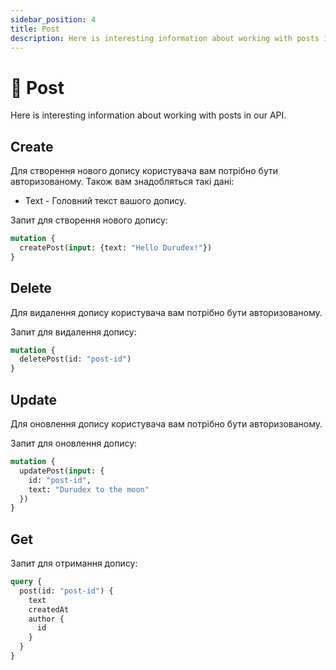 ```yaml
---
sidebar_position: 4
title: Post
description: Here is interesting information about working with posts in our API.
---
```


# 📄 Post

Here is interesting information about working with posts in our API.

## Create

Для створення нового допису користувача вам потрібно бути авторизованому. Також вам знадобляться такі дані:

+ Text - Головний текст вашого допису.

Запит для створення нового допису:

```graphql
mutation {
  createPost(input: {text: "Hello Durudex!"})
}
```

## Delete

Для видалення допису користувача вам потрібно бути авторизованому.

Запит для видалення допису:

```graphql
mutation {
  deletePost(id: "post-id")
}
```

## Update

Для оновлення допису користувача вам потрібно бути авторизованому.

Запит для оновлення допису:

```graphql
mutation {
  updatePost(input: {
    id: "post-id",
    text: "Durudex to the moon"
  })
}
```

## Get

Запит для отримання допису:

```graphql
query {
  post(id: "post-id") {
    text
    createdAt
    author {
      id
    }
  }
}
```
